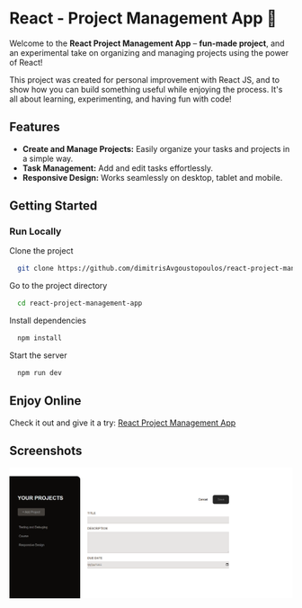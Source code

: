 
# React - Project Management App 📌

Welcome to the **React Project Management App** – **fun-made project**, and an experimental take on organizing and managing projects using the power of React! 

This project was created for personal improvement with React JS, and to show how you can build something useful while enjoying the process. It's all about learning, experimenting, and having fun with code!
## Features

- **Create and Manage Projects:** Easily organize your tasks and projects in a simple way.
- **Task Management:** Add and edit tasks effortlessly.
- **Responsive Design:** Works seamlessly on desktop, tablet and mobile.

## Getting Started  

### Run Locally  

Clone the project

```bash
  git clone https://github.com/dimitrisAvgoustopoulos/react-project-management-app.git
```

Go to the project directory

```bash
  cd react-project-management-app
```

Install dependencies

```bash
  npm install
```

Start the server

```bash
  npm run dev
```

## Enjoy Online

Check it out and give it a try: [React Project Management App](https://dimitrisavgoustopoulos.github.io/react-project-management-app/)

## Screenshots
![Project Screenshot](screenshot.png)

